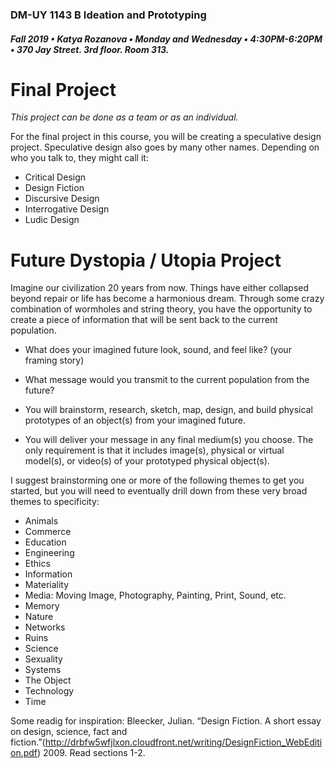 ### DM-UY 1143 B Ideation and Prototyping
##### Fall 2019 • Katya Rozanova • Monday and Wednesday • 4:30PM-6:20PM • 370 Jay Street. 3rd floor. Room 313.  


# Final Project


_This project can be done as a team or as an individual._

For the final project in this course, you will be creating a speculative design project. Speculative design also goes by many other names. Depending on who you talk to, they might call it: 

* Critical Design
* Design Fiction
* Discursive Design
* Interrogative Design
* Ludic Design

# Future Dystopia / Utopia Project

Imagine our civilization 20 years from now. Things have either collapsed beyond repair or life has become a harmonious dream. Through some crazy combination of wormholes and string theory, you have the opportunity to create a piece of information that will be sent back to the current population. 

* What does your imagined future look, sound, and feel like? (your framing story)

* What message would you transmit to the current population from the future?

* You will brainstorm, research, sketch, map, design, and build physical prototypes of an object(s) from your imagined future.

* You will deliver your message in any final medium(s) you choose. The only requirement is that it includes image(s), physical or virtual model(s), or video(s) of your prototyped physical object(s).

I suggest brainstorming one or more of the following themes to get you started, but you will need to eventually drill down from these very broad themes to specificity:

*   Animals
*   Commerce
*   Education
*   Engineering
*   Ethics
*   Information
*   Materiality
*   Media: Moving Image, Photography, Painting, Print, Sound, etc.
*   Memory
*   Nature
*   Networks
*   Ruins
*   Science
*   Sexuality
*   Systems
*   The Object
*   Technology
*   Time


Some readig for inspiration:
Bleecker, Julian. 
“Design Fiction. A short essay on design, science, fact and fiction.”(http://drbfw5wfjlxon.cloudfront.net/writing/DesignFiction_WebEdition.pdf) 
2009.
Read sections 1-2.
